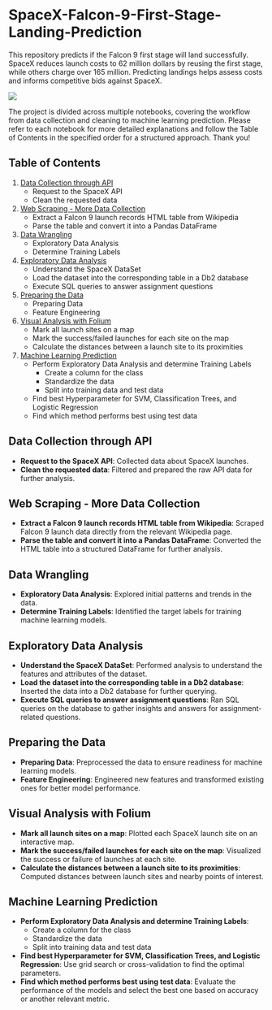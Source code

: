 # SpaceX-Falcon-9-First-Stage-Landing-Prediction
This repository predicts if the Falcon 9 first stage will land successfully. SpaceX reduces launch costs to 62 million dollars by reusing the first stage, while others charge over 165 million. Predicting landings helps assess costs and informs competitive bids against SpaceX.

![](https://cf-courses-data.s3.us.cloud-object-storage.appdomain.cloud/IBMDeveloperSkillsNetwork-DS0701EN-SkillsNetwork/lab_v2/images/landing_1.gif)

The project is divided across multiple notebooks, covering the workflow from data collection and cleaning to machine learning prediction. Please refer to each notebook for more detailed explanations and follow the Table of Contents in the specified order for a structured approach. Thank you!

## Table of Contents
1. [Data Collection through API](#data-collection-through-api)
    - Request to the SpaceX API
    - Clean the requested data
2. [Web Scraping - More Data Collection](#web-scraping-more-data-collection)
    - Extract a Falcon 9 launch records HTML table from Wikipedia
    - Parse the table and convert it into a Pandas DataFrame
3. [Data Wrangling](#data-wrangling)
    - Exploratory Data Analysis
    - Determine Training Labels
4. [Exploratory Data Analysis](#exploratory-data-analysis)
    - Understand the SpaceX DataSet
    - Load the dataset into the corresponding table in a Db2 database
    - Execute SQL queries to answer assignment questions
5. [Preparing the Data](#preparing-the-data)
    - Preparing Data
    - Feature Engineering
6. [Visual Analysis with Folium](#visual-analysis-with-folium)
    - Mark all launch sites on a map
    - Mark the success/failed launches for each site on the map
    - Calculate the distances between a launch site to its proximities
7. [Machine Learning Prediction](#machine-learning-prediction)
    - Perform Exploratory Data Analysis and determine Training Labels
        * Create a column for the class
        * Standardize the data
        * Split into training data and test data
    - Find best Hyperparameter for SVM, Classification Trees, and Logistic Regression
    - Find which method performs best using test data

## Data Collection through API
- **Request to the SpaceX API**: Collected data about SpaceX launches.
- **Clean the requested data**: Filtered and prepared the raw API data for further analysis.

## Web Scraping - More Data Collection
- **Extract a Falcon 9 launch records HTML table from Wikipedia**: Scraped Falcon 9 launch data directly from the relevant Wikipedia page.
- **Parse the table and convert it into a Pandas DataFrame**: Converted the HTML table into a structured DataFrame for further analysis.

## Data Wrangling
- **Exploratory Data Analysis**: Explored initial patterns and trends in the data.
- **Determine Training Labels**: Identified the target labels for training machine learning models.

## Exploratory Data Analysis
- **Understand the SpaceX DataSet**: Performed analysis to understand the features and attributes of the dataset.
- **Load the dataset into the corresponding table in a Db2 database**: Inserted the data into a Db2 database for further querying.
- **Execute SQL queries to answer assignment questions**: Ran SQL queries on the database to gather insights and answers for assignment-related questions.

## Preparing the Data
- **Preparing Data**: Preprocessed the data to ensure readiness for machine learning models.
- **Feature Engineering**: Engineered new features and transformed existing ones for better model performance.

## Visual Analysis with Folium
- **Mark all launch sites on a map**: Plotted each SpaceX launch site on an interactive map.
- **Mark the success/failed launches for each site on the map**: Visualized the success or failure of launches at each site.
- **Calculate the distances between a launch site to its proximities**: Computed distances between launch sites and nearby points of interest.

## Machine Learning Prediction
- **Perform Exploratory Data Analysis and determine Training Labels**:
    * Create a column for the class
    * Standardize the data
    * Split into training data and test data
- **Find best Hyperparameter for SVM, Classification Trees, and Logistic Regression**: Use grid search or cross-validation to find the optimal parameters.
- **Find which method performs best using test data**: Evaluate the performance of the models and select the best one based on accuracy or another relevant metric.
